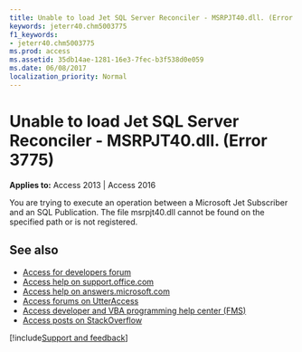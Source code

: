 ```yaml
---
title: Unable to load Jet SQL Server Reconciler - MSRPJT40.dll. (Error 3775)
keywords: jeterr40.chm5003775
f1_keywords:
- jeterr40.chm5003775
ms.prod: access
ms.assetid: 35db14ae-1281-16e3-7fec-b3f538d0e059
ms.date: 06/08/2017
localization_priority: Normal
---
```



# Unable to load Jet SQL Server Reconciler - MSRPJT40.dll. (Error 3775)

  

**Applies to:** Access 2013 | Access 2016

You are trying to execute an operation between a Microsoft Jet Subscriber and an SQL Publication. The file msrpjt40.dll cannot be found on the specified path or is not registered.

## See also

- [Access for developers forum](https://social.msdn.microsoft.com/Forums/office/home?forum=accessdev)
- [Access help on support.office.com](https://support.office.com/search/results?query=Access)
- [Access help on answers.microsoft.com](https://answers.microsoft.com/)
- [Access forums on UtterAccess](https://www.utteraccess.com/forum/index.php?act=idx)
- [Access developer and VBA programming help center (FMS)](https://www.fmsinc.com/MicrosoftAccess/developer/)
- [Access posts on StackOverflow](https://stackoverflow.com/questions/tagged/ms-access)

[!include[Support and feedback](~/includes/feedback-boilerplate.md)]